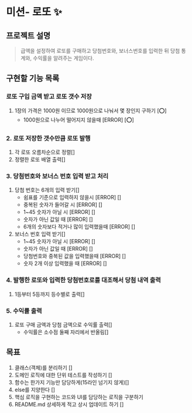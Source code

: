 # 미션- 로또 ✨

## 프로젝트 설명

> 급액을 설정하여 로또를 구매하고 당첨번호와, 보너스번호를 입력한 뒤 당첨 통계와, 수익률을 알려주는 게임이다.

## 구현할 기능 목록

### 로또 구입 금액 받고 로또 갯수 저장

1. 1장의 가격은 1000원 이므로 1000원으로 나눠서 몇 장인지 구하기 [⭕]
   - 1000원으로 나누어 떨어지지 않을때 [ERROR] [⭕]

### 2. 로또 저장한 갯수만큼 로또 발행

1. 각 로또 오름차순으로 정렬[]
2. 정렬한 로또 배열 출력[]

### 3. 당첨번호와 보너스 번호 입력 받고 처리

1. 당첨 번호는 6개의 입력 받기[]
   - 쉼표를 기준으로 입력하지 않을시 [ERROR] []
   - 중복된 숫자가 들어갈 시 [ERROR] []
   - 1~45 숫자가 아닐 시 [ERROR] []
   - 숫자가 아닌 값일 때 [ERROR] []
   - 6개의 숫자보다 적거나 많이 입력했을때 [ERROR] []
2. 보너스 번호 입력 받기[]
   - 1~45 숫자가 아닐 시 [ERROR] []
   - 숫자가 아닌 값일 때 [ERROR] []
   - 당첨번호와 중복된 값을 입력했을때 [ERROR] []
   - 숫자 2개 이상 입력했을 때 [ERROR] []

### 4. 발행한 로또와 입력한 당첨번호로를 대조해서 당첨 내역 출력

1. 1등부터 5등까지 등수별로 출력[]

### 5. 수익률 출력

1. 로또 구매 금액과 당첨 금액으로 수익률 출력[]
   - 수익률은 소수점 둘째 자리에서 반올림[]

## 목표

1. 클래스(객체)를 분리하기 []
2. 도메인 로직에 대한 단위 테스트를 작성하기 []
3. 함수는 한가지 기능만 담당하게(15라인 넘기지 않게)[]
4. else를 지양한다 []
5. 핵심 로직을 구현하는 코드와 UI를 담당하는 로직을 구분하기
6. README.md 상세하게 적고 상시 업데이트 하기 []
